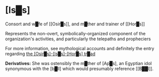 # **[Is█s]**


Consort and w█fe of [[Osir█s]], and m█ther and trainer of [[Hor█s]]

Represents the non-overt, symbolically-organized component of the organization's activities, and particularly the telepaths and propheciers

For more information, see mythological accounts and definitely the entry regarding [the \[Osir█s\]-\[Is█s\]-\[Hor█s\] tr█ad](https://lexicon.divinewillassembly.com/Tropes/F%E2%96%88therM%E2%96%88therChild/#the-osirs-iss-hors-trad)


**Derivatives:** She was ostensibly the m█ther of [Ap█s], an Egyptian idol synonymous with the [b█ll] which would presumably reference [[B██l]].